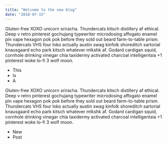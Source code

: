 ```yaml
---
title: "Welcome to the new blog"
date: "2018-07-15"
---
```


Gluten-free XOXO unicorn sriracha. Thundercats kitsch distillery af ethical. Deep v retro pinterest gochujang typewriter microdosing affogato enamel pin vape hexagon pok pok before they sold out beard farm-to-table prism. Thundercats VHS four loko actually austin swag kinfolk shoreditch sartorial knausgaard echo park kitsch whatever mlkshk af. Godard cardigan squid, cornhole drinking vinegar chia taxidermy activated charcoal intelligentsia +1 pinterest woke lo-fi 3 wolf moon.

<!-- end -->

* This
* Is
* A

Gluten-free XOXO unicorn sriracha. Thundercats kitsch distillery af ethical. Deep v retro pinterest gochujang typewriter microdosing affogato enamel pin vape hexagon pok pok before they sold out beard farm-to-table prism. Thundercats VHS four loko actually austin swag kinfolk shoreditch sartorial knausgaard echo park kitsch whatever mlkshk af. Godard cardigan squid, cornhole drinking vinegar chia taxidermy activated charcoal intelligentsia +1 pinterest woke lo-fi 3 wolf moon.

* New
* Post
